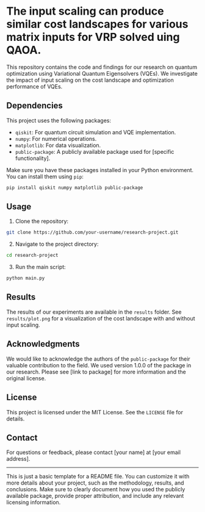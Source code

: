 # The input scaling can produce similar cost landscapes for various matrix inputs for VRP solved uing QAOA. 

This repository contains the code and findings for our research on quantum optimization using Variational Quantum Eigensolvers (VQEs). We investigate the impact of input scaling on the cost landscape and optimization performance of VQEs.

## Dependencies

This project uses the following packages:

- `qiskit`: For quantum circuit simulation and VQE implementation.
- `numpy`: For numerical operations.
- `matplotlib`: For data visualization.
- `public-package`: A publicly available package used for [specific functionality].

Make sure you have these packages installed in your Python environment. You can install them using `pip`:

```bash
pip install qiskit numpy matplotlib public-package
```

## Usage

1. Clone the repository:

```bash
git clone https://github.com/your-username/research-project.git
```

2. Navigate to the project directory:

```bash
cd research-project
```

3. Run the main script:

```bash
python main.py
```

## Results

The results of our experiments are available in the `results` folder. See `results/plot.png` for a visualization of the cost landscape with and without input scaling.

## Acknowledgments

We would like to acknowledge the authors of the `public-package` for their valuable contribution to the field. We used version 1.0.0 of the package in our research. Please see [link to package] for more information and the original license.

## License

This project is licensed under the MIT License. See the `LICENSE` file for details.

## Contact

For questions or feedback, please contact [your name] at [your email address].

---

This is just a basic template for a README file. You can customize it with more details about your project, such as the methodology, results, and conclusions. Make sure to clearly document how you used the publicly available package, provide proper attribution, and include any relevant licensing information.
